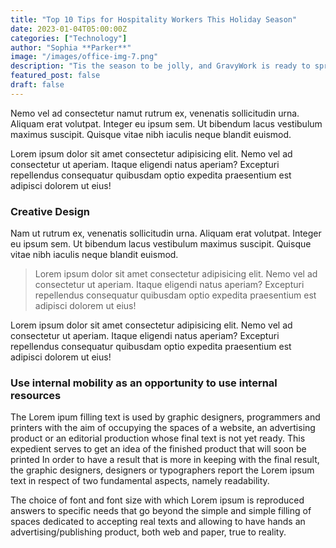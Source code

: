 ```yaml
---
title: "Top 10 Tips for Hospitality Workers This Holiday Season"
date: 2023-01-04T05:00:00Z
categories: ["Technology"]
author: "Sophia **Parker**"
image: "/images/office-img-7.png"
description: "Tis the season to be jolly, and GravyWork is ready to spread the holiday cheer with an exciting lineup of events that promise festive "
featured_post: false
draft: false
---
```


Nemo vel ad consectetur namut rutrum ex, venenatis sollicitudin urna. Aliquam erat volutpat. Integer eu ipsum sem. Ut bibendum lacus vestibulum maximus suscipit. Quisque vitae nibh iaculis neque blandit euismod.

Lorem ipsum dolor sit amet consectetur adipisicing elit. Nemo vel ad consectetur ut aperiam. Itaque eligendi natus aperiam? Excepturi repellendus consequatur quibusdam optio expedita praesentium est adipisci dolorem ut eius!

### Creative Design

Nam ut rutrum ex, venenatis sollicitudin urna. Aliquam erat volutpat. Integer eu ipsum sem. Ut bibendum lacus vestibulum maximus suscipit. Quisque vitae nibh iaculis neque blandit euismod.

> Lorem ipsum dolor sit amet consectetur adipisicing elit. Nemo vel ad consectetur ut aperiam. Itaque eligendi natus aperiam? Excepturi repellendus consequatur quibusdam optio expedita praesentium est adipisci dolorem ut eius!

Lorem ipsum dolor sit amet consectetur adipisicing elit. Nemo vel ad consectetur ut aperiam. Itaque eligendi natus aperiam? Excepturi repellendus consequatur quibusdam optio expedita praesentium est adipisci dolorem ut eius!

### Use internal mobility as an opportunity to use internal resources

The Lorem ipum filling text is used by graphic designers, programmers and printers with the aim of occupying the spaces of a website, an advertising product or an editorial production whose final text is not yet ready. This expedient serves to get an idea of the finished product that will soon be printed
In order to have a result that is more in keeping with the final result, the graphic designers, designers or typographers report the Lorem ipsum text in respect of two fundamental aspects, namely readability.

The choice of font and font size with which Lorem ipsum is reproduced answers to specific needs that go beyond the simple and simple filling of spaces dedicated to accepting real texts and allowing to have hands an advertising/publishing product, both web and paper, true to reality.
